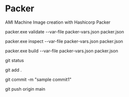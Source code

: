 # Packer
AMI Machine Image creation with Hashicorp Packer


packer.exe validate --var-file packer-vars.json packer.json

packer.exe inspect --var-file packer-vars.json packer.json

packer.exe build --var-file packer-vars.json packer.json

git status

git add .

git commit -m "sample commit1"

git push origin main 


